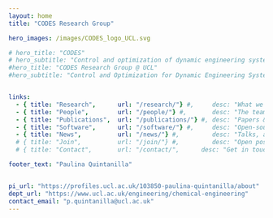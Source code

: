 ```yaml
---
layout: home
title: "CODES Research Group"

hero_images: /images/CODES_logo_UCL.svg

# hero_title: "CODES"
# hero_subtitle: "Control and optimization of dynamic engineering systems"
#hero_title: "CODES Research Group @ UCL"
#hero_subtitle: "Control and Optimization for Dynamic Engineering Systems"


links:
  - { title: "Research",      url: "/research/"} #,     desc: "What we work on" }
  - { title: "People",        url: "/people/"} #,       desc: "The team" } 
  - { title: "Publications",  url: "/publications/"} #, desc: "Papers & preprints" }
  - { title: "Software",      url: "/software/"} #,     desc: "Open-source projects" }
  - { title: "News",          url: "/news/"} #,         desc: "Talks, awards, updates" }
  # { title: "Join",          url: "/join/"} #,         desc: "Open positions & how to apply" }
  # { title: "Contact",       url: "/contact/",      desc: "Get in touch" }

footer_text: "Paulina Quintanilla"


pi_url: "https://profiles.ucl.ac.uk/103850-paulina-quintanilla/about"          # <- your UCL profile
dept_url: "https://www.ucl.ac.uk/engineering/chemical-engineering"     # <- UCL Chem Eng site
contact_email: "p.quintanilla@ucl.ac.uk" 
---
```


